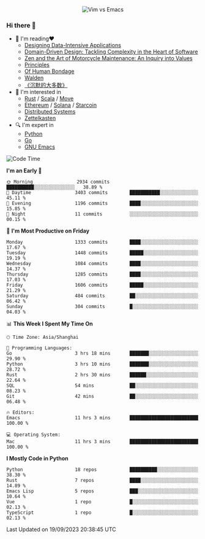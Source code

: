<p align="center">
    <img src="https://gist.githubusercontent.com/coldnight/e696baffb094e71c96cb302118878eae/raw/40ea5053a6f66cc65f90f437e4173497da225958/banner.gif" alt="Vim vs Emacs" />
</p>

### Hi there 👋

- 📖 I'm reading❤️
    + [Designing Data-Intensive Applications](https://www.oreilly.com/library/view/designing-data-intensive-applications/9781491903063/)
    + [Domain-Driven Design: Tackling Complexity in the Heart of Software](https://www.dddcommunity.org/book/evans_2003/)
    + [Zen and the Art of Motorcycle Maintenance: An Inquiry into Values](https://en.wikipedia.org/wiki/Zen_and_the_Art_of_Motorcycle_Maintenance)
    + [Principles](https://www.principles.com/)
    + [Of Human Bondage](https://en.wikipedia.org/wiki/Of_Human_Bondage)
    + [Walden](https://en.wikipedia.org/wiki/Walden)
    + [《沉默的大多数》](https://en.wikipedia.org/wiki/Silent_majority)
- 🌱 I'm interested in
    + [Rust](https://www.rust-lang.org/) / [Scala](https://www.scala-lang.org/) / [Move](https://github.com/move-language/move/)
    + [Ethereum](https://ethereum.org/en/) / [Solana](https://solana.com/) / [Starcoin](https://github.com/starcoinorg/starcoin)
	+ [Distributed Systems](https://www.linuxzen.com/notes/topics/20200320174417_%E5%88%86%E5%B8%83%E5%BC%8F/)
	+ [Zettelkasten](https://www.linuxzen.com/notes/notes/20220120080920-slip_box/)
- 🔍 I'm expert in
    + [Python](https://www.python.org/)
    + [Go](https://go.dev/)
    + [GNU Emacs](https://www.gnu.org/software/emacs/)

<!--START_SECTION:waka-->
![Code Time](http://img.shields.io/badge/Code%20Time-2%2C377%20hrs%2027%20mins-blue)

**I'm an Early 🐤** 

```text
🌞 Morning                2934 commits        ██████████░░░░░░░░░░░░░░░   38.89 % 
🌆 Daytime                3403 commits        ███████████░░░░░░░░░░░░░░   45.11 % 
🌃 Evening                1196 commits        ████░░░░░░░░░░░░░░░░░░░░░   15.85 % 
🌙 Night                  11 commits          ░░░░░░░░░░░░░░░░░░░░░░░░░   00.15 % 
```
📅 **I'm Most Productive on Friday** 

```text
Monday                   1333 commits        ████░░░░░░░░░░░░░░░░░░░░░   17.67 % 
Tuesday                  1448 commits        █████░░░░░░░░░░░░░░░░░░░░   19.19 % 
Wednesday                1084 commits        ████░░░░░░░░░░░░░░░░░░░░░   14.37 % 
Thursday                 1285 commits        ████░░░░░░░░░░░░░░░░░░░░░   17.03 % 
Friday                   1606 commits        █████░░░░░░░░░░░░░░░░░░░░   21.29 % 
Saturday                 484 commits         ██░░░░░░░░░░░░░░░░░░░░░░░   06.42 % 
Sunday                   304 commits         █░░░░░░░░░░░░░░░░░░░░░░░░   04.03 % 
```


📊 **This Week I Spent My Time On** 

```text
🕑︎ Time Zone: Asia/Shanghai

💬 Programming Languages: 
Go                       3 hrs 18 mins       ███████░░░░░░░░░░░░░░░░░░   29.90 % 
Python                   3 hrs 10 mins       ███████░░░░░░░░░░░░░░░░░░   28.72 % 
Rust                     2 hrs 30 mins       ██████░░░░░░░░░░░░░░░░░░░   22.64 % 
SQL                      54 mins             ██░░░░░░░░░░░░░░░░░░░░░░░   08.23 % 
Git                      42 mins             ██░░░░░░░░░░░░░░░░░░░░░░░   06.48 % 

🔥 Editors: 
Emacs                    11 hrs 3 mins       █████████████████████████   100.00 % 

💻 Operating System: 
Mac                      11 hrs 3 mins       █████████████████████████   100.00 % 
```

**I Mostly Code in Python** 

```text
Python                   18 repos            ██████████░░░░░░░░░░░░░░░   38.30 % 
Rust                     7 repos             ████░░░░░░░░░░░░░░░░░░░░░   14.89 % 
Emacs Lisp               5 repos             ███░░░░░░░░░░░░░░░░░░░░░░   10.64 % 
Vue                      1 repo              █░░░░░░░░░░░░░░░░░░░░░░░░   02.13 % 
TypeScript               1 repo              █░░░░░░░░░░░░░░░░░░░░░░░░   02.13 % 
```




 Last Updated on 19/09/2023 20:38:45 UTC
<!--END_SECTION:waka-->
